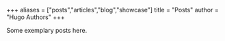+++
aliases = ["posts","articles","blog","showcase"]
title = "Posts"
author = "Hugo Authors"
+++

Some exemplary posts here.
